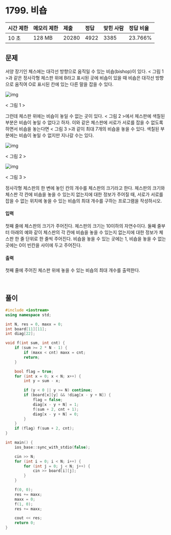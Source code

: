 # 1799. 비숍

| 시간 제한 | 메모리 제한 | 제출  | 정답 | 맞힌 사람 | 정답 비율 |
| :-------- | :---------- | :---- | :--- | :-------- | :-------- |
| 10 초     | 128 MB      | 20280 | 4922 | 3385      | 23.766%   |

## 문제

서양 장기인 체스에는 대각선 방향으로 움직일 수 있는 비숍(bishop)이 있다. < 그림 1 >과 같은 정사각형 체스판 위에 B라고 표시된 곳에 비숍이 있을 때 비숍은 대각선 방향으로 움직여 O로 표시된 칸에 있는 다른 말을 잡을 수 있다.

![img](https://upload.acmicpc.net/c3f4ac55-3e37-4bed-a381-7d407b2f9b4f/-/preview/)

< 그림 1 >

그런데 체스판 위에는 비숍이 놓일 수 없는 곳이 있다. < 그림 2 >에서 체스판에 색칠된 부분은 비숍이 놓일 수 없다고 하자. 이와 같은 체스판에 서로가 서로를 잡을 수 없도록 하면서 비숍을 놓는다면 < 그림 3 >과 같이 최대 7개의 비숍을 놓을 수 있다. 색칠된 부분에는 비숍이 놓일 수 없지만 지나갈 수는 있다.

![img](https://upload.acmicpc.net/3d44f5a2-bd28-41bd-9959-0f8f8bfbff3f/-/preview/)

< 그림 2 >

![img](https://upload.acmicpc.net/49405f78-09c9-4220-8687-ec3269dd6c1b/-/preview/)

< 그림 3 >

정사각형 체스판의 한 변에 놓인 칸의 개수를 체스판의 크기라고 한다. 체스판의 크기와 체스판 각 칸에 비숍을 놓을 수 있는지 없는지에 대한 정보가 주어질 때, 서로가 서로를 잡을 수 없는 위치에 놓을 수 있는 비숍의 최대 개수를 구하는 프로그램을 작성하시오.

#### 입력

첫째 줄에 체스판의 크기가 주어진다. 체스판의 크기는 10이하의 자연수이다. 둘째 줄부터 아래의 예와 같이 체스판의 각 칸에 비숍을 놓을 수 있는지 없는지에 대한 정보가 체스판 한 줄 단위로 한 줄씩 주어진다. 비숍을 놓을 수 있는 곳에는 1, 비숍을 놓을 수 없는 곳에는 0이 빈칸을 사이에 두고 주어진다.

#### 출력

첫째 줄에 주어진 체스판 위에 놓을 수 있는 비숍의 최대 개수를 출력한다.

<br/>

## 풀이

```c++
#include <iostream>
using namespace std;

int N, res = 0, maxx = 0;
int board[11][11];
int diag[22];

void f(int sum, int cnt) {
    if (sum >= 2 * N - 1) {
        if (maxx < cnt) maxx = cnt;
        return;
    }

    bool flag = true;
    for (int x = 0; x < N; x++) {
        int y = sum - x;

        if (y < 0 || y >= N) continue;
        if (board[x][y] && !diag[x - y + N]) {
            flag = false;
            diag[x - y + N] = 1;
            f(sum + 2, cnt + 1);
            diag[x - y + N] = 0;
        }
    }
    if (flag) f(sum + 2, cnt);
}

int main() {
    ios_base::sync_with_stdio(false);

    cin >> N;
    for (int i = 0; i < N; i++) {
        for (int j = 0; j < N; j++) {
            cin >> board[i][j];
        }
    }

    f(0, 0);
    res += maxx;
    maxx = 0;
    f(1, 0);
    res += maxx;

    cout << res;
    return 0;
}
```
